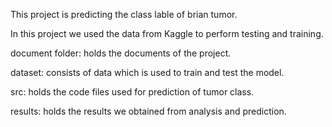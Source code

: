 This project is predicting the class lable of brian tumor.

In this project we used the data from Kaggle to perform testing and training.

document folder: holds the documents of the project.

dataset: consists of data which is used to train and test the model.

src: holds the code files used for prediction of tumor class.

results: holds the results we obtained from analysis and prediction.
